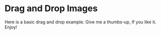 # Drag and Drop Images
 Here is a basic drag and drop example. Give me a thumbs-up, If you like it. Enjoy!
